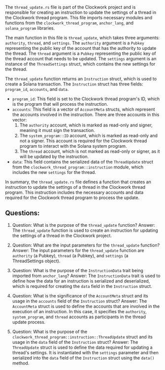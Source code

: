 The `thread_update.rs` file is part of the Clockwork project and is responsible for creating an instruction to update the settings of a thread in the Clockwork thread program. This file imports necessary modules and functions from the `clockwork_thread_program`, `anchor_lang`, and `solana_program` libraries.

The main function in this file is `thread_update`, which takes three arguments: `authority`, `thread`, and `settings`. The `authority` argument is a `Pubkey` representing the public key of the account that has the authority to update the thread. The `thread` argument is a `Pubkey` representing the public key of the thread account that needs to be updated. The `settings` argument is an instance of the `ThreadSettings` struct, which contains the new settings for the thread.

The `thread_update` function returns an `Instruction` struct, which is used to create a Solana transaction. The `Instruction` struct has three fields: `program_id`, `accounts`, and `data`.

- `program_id`: This field is set to the Clockwork thread program's ID, which is the program that will process the instruction.
- `accounts`: This field is a vector of `AccountMeta` structs, which represent the accounts involved in the instruction. There are three accounts in this vector:
  1. The `authority` account, which is marked as read-only and signer, meaning it must sign the transaction.
  2. The `system_program::ID` account, which is marked as read-only and not a signer. This account is required for the Clockwork thread program to interact with the Solana system program.
  3. The `thread` account, which is not marked as read-only or signer, as it will be updated by the instruction.
- `data`: This field contains the serialized data of the `ThreadUpdate` struct from the `clockwork_thread_program::instruction` module, which includes the new `settings` for the thread.

In summary, the `thread_update.rs` file defines a function that creates an instruction to update the settings of a thread in the Clockwork thread program. This instruction includes the necessary accounts and data required for the Clockwork thread program to process the update.

## Questions:

1. Question: What is the purpose of the `thread_update` function?
   Answer: The `thread_update` function is used to create an instruction for updating the settings of a thread in the Clockwork project.

2. Question: What are the input parameters for the `thread_update` function?
   Answer: The input parameters for the `thread_update` function are `authority` (a Pubkey), `thread` (a Pubkey), and `settings` (a ThreadSettings object).

3. Question: What is the purpose of the `InstructionData` trait being imported from `anchor_lang`?
   Answer: The `InstructionData` trait is used to define how the data for an instruction is serialized and deserialized, which is required for creating the `data` field in the `Instruction` struct.

4. Question: What is the significance of the `AccountMeta` struct and its usage in the `accounts` field of the `Instruction` struct?
   Answer: The `AccountMeta` struct is used to define the accounts that are involved in the execution of an instruction. In this case, it specifies the `authority`, `system_program`, and `thread` accounts as participants in the thread update process.

5. Question: What is the purpose of the `clockwork_thread_program::instruction::ThreadUpdate` struct and its usage in the `data` field of the `Instruction` struct?
   Answer: The `ThreadUpdate` struct is used to define the data required for updating a thread's settings. It is instantiated with the `settings` parameter and then serialized into the `data` field of the `Instruction` struct using the `data()` method.
